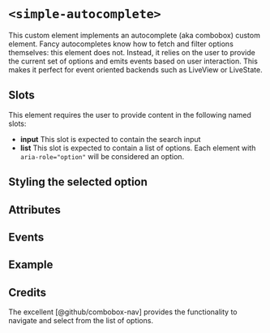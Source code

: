 # `<simple-autocomplete>`

This custom element implements an autocomplete (aka combobox) custom element. Fancy autocompletes know how to fetch and filter options themselves: this element does not. Instead, it relies on the user to provide the current set of options and emits events based on user interaction. This makes it perfect for event oriented backends such as LiveView or LiveState.

## Slots

This element requires the user to provide content in the following named slots:

- **input** This slot is expected to contain the search input
- **list** This slot is expected to contain a list of options. Each element with `aria-role="option"` will be considered an option.

## Styling the selected option


## Attributes

## Events

## Example

## Credits

The excellent [@github/combobox-nav] provides the functionality to navigate and select from the list of options.
